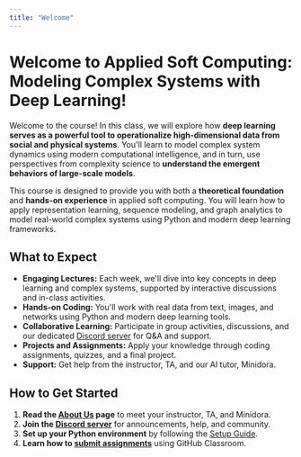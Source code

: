 ```yaml
---
title: "Welcome"
---
```


# Welcome to Applied Soft Computing: Modeling Complex Systems with Deep Learning!

Welcome to the course! In this class, we will explore how **deep learning serves as a powerful tool to operationalize high-dimensional data from social and physical systems**. You'll learn to model complex system dynamics using modern computational intelligence, and in turn, use perspectives from complexity science to **understand the emergent behaviors of large-scale models**.

This course is designed to provide you with both a **theoretical foundation** and **hands-on experience** in applied soft computing. You will learn how to apply representation learning, sequence modeling, and graph analytics to model real-world complex systems using Python and modern deep learning frameworks.

## What to Expect

- **Engaging Lectures:** Each week, we'll dive into key concepts in deep learning and complex systems, supported by interactive discussions and in-class activities.
- **Hands-on Coding:** You'll work with real data from text, images, and networks using Python and modern deep learning tools.
- **Collaborative Learning:** Participate in group activities, discussions, and our dedicated [Discord server](discord.md) for Q&A and support.
- **Projects and Assignments:** Apply your knowledge through coding assignments, quizzes, and a final project.
- **Support:** Get help from the instructor, TA, and our AI tutor, Minidora.

## How to Get Started

1. **Read the [About Us](about.md) page** to meet your instructor, TA, and Minidora.
2. **Join the [Discord server](discord.md)** for announcements, help, and community.
3. **Set up your Python environment** by following the [Setup Guide](setup.qmd).
4. **Learn how to [submit assignments](how-to-submit-assignment.md)** using GitHub Classroom.
